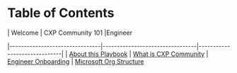 # Table of Contents
| Welcome                                 | CXP Community 101                                |Engineer                      

|--------------------------------|---------------------------------|------------------------------|
| [About this Playbook](cxpplaybook/playbook/Welcome/About_this_Playbook.md) | [What is CXP Community](cxpplaybook/playbook/CXPCommunity101/Community.md) | [Engineer Onboarding](cxpplaybook/playbook/Engineer/Engineering_Onboarding.md) |  [Microsoft Org Structure](cxpplaybook/playbook/Welcome/Microsoft_Organizational_Structure.md) 
